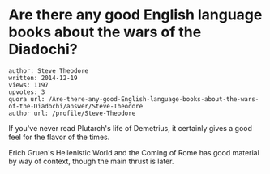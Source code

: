 # Are there any good English language books about the wars of the Diadochi?

	author: Steve Theodore
	written: 2014-12-19
	views: 1197
	upvotes: 3
	quora url: /Are-there-any-good-English-language-books-about-the-wars-of-the-Diadochi/answer/Steve-Theodore
	author url: /profile/Steve-Theodore


If you've never read Plutarch's life of Demetrius, it certainly gives a good feel for the flavor of the times. 

Erich Gruen's Hellenistic World and the Coming of Rome has good material by way of context, though the main thrust is later.

